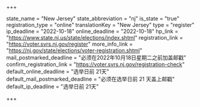 +++

state_name = "New Jersey"
state_abbreviation = "nj"
is_state = "true"
registration_type = "online"
translationKey = "New Jersey"
type = "register"
ip_deadline = "2022-10-18"
online_deadline = "2022-10-18"
hp_link = "https://www.state.nj.us/state/elections/index.shtml"
registration_link = "https://voter.svrs.nj.gov/register"
more_info_link = "https://nj.gov/state/elections/voter-registration.shtml"
mail_postmarked_deadline = "必须在2022年10月18日星期二之前加盖邮戳"
confirm_registration_link = "https://voter.svrs.nj.gov/registration-check"
default_online_deadline = "选举日前 21天"
default_mail_postmarked_deadline = "必须在选举日前 21 天盖上邮戳"
default_ip_deadline = "选举日前 21天"

+++